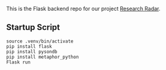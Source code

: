 This is the Flask backend repo for our project [Research Radar](https://github.com/researchRadar-ai).

## Startup Script
```python3 -m venv .venv
source .venv/bin/activate
pip install flask
pip install pysondb
pip install metaphor_python
Flask run
```
